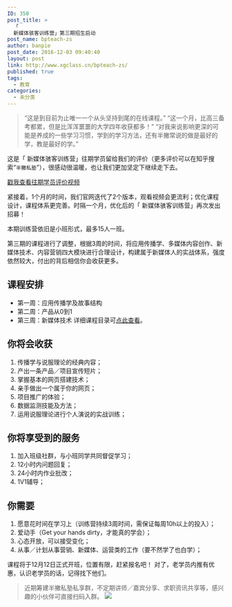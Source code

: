 ```yaml
---
ID: 350
post_title: >
  「
  新媒体骇客训练营」第三期招生启动
post_name: bpteach-zs
author: banpie
post_date: 2016-12-03 09:40:40
layout: post
link: http://www.xgclass.cn/bpteach-zs/
published: true
tags:
  - 教育
categories:
  - 未分类
---
```

> “这是到目前为止唯一一个从头坚持到尾的在线课程。” “这一个月，比高三备考都累，但是比浑浑噩噩的大学四年收获都多！” “对我来说影响更深的可能是养成的一些学习习惯，学到的学习方法，还有半撇常说的做是最好的学，教是最好的学。”

这是「 新媒体骇客训练营」往期学员留给我们的评价（更多评价可以在知乎搜索“`半撇私塾`”），很感动很温暖，也让我们更加坚定下继续走下去。

[戳我查看往期学员评价视频][1]

紧接着，1个月的时间，我们官网迭代了2个版本，观看视频会更流利；优化课程设计，课程体系更完善。时隔一个月，优化后的「 新媒体骇客训练营」再次发出招募！

本期训练营依旧是小班形式，最多15人一班。

第三期的课程进行了调整，根据3周的时间，将应用传播学、多媒体内容创作、新媒体技术、内容营销四大模块进行合理设计，构建属于新媒体人的实战体系，强度依然较大，付出的背后相信你会收获更多。

## 课程安排

*   第一周：应用传播学及故事结构
*   第二周：产品从0到1
*   第三周：新媒体技术 详细课程目录可[点此查看][2]。

## 你将会收获

1.  传播学与说服理论的经典内容；
2.  产出一条产品／项目宣传短片；
3.  掌握基本的网页搭建技术；
4.  亲手做出一个属于你的网页；
5.  项目推广的体验；
6.  数据监测技能及方法；
7.  运用说服理论进行个人演说的实战训练；

## 你将享受到的服务

1.  加入班级社群，与小班同学共同督促学习；
2.  12小时内问题回复；
3.  24小时内作业批改；
4.  1V1辅导；

## 你需要

1.  愿意花时间在学习上（训练营持续3周时间，需保证每周10h以上的投入）；
2.  爱动手（Get your hands dirty，才能真的学会）；
3.  心态开放，可以接受变化；
4.  从事／计划从事营销、新媒体、运营类的工作（要不然学了也白学）；

课程将于12月12日正式开班，位置有限，赶紧报名吧！ 对了，老学员内推有优惠，认识老学员的话，记得找下他们。

> 近期筹建半撇私塾私享群，不定期讲师／嘉宾分享、求职资讯共享等，感兴趣的小伙伴可直接扫码入群。 ![][3]

 [1]: https://v.qq.com/x/page/x0351hru5gc.html
 [2]: http://learn.bpteach.com/course/17?previewAs=guest
 [3]: http://obfe8r4sl.bkt.clouddn.com/WechatIMG12.jpeg
